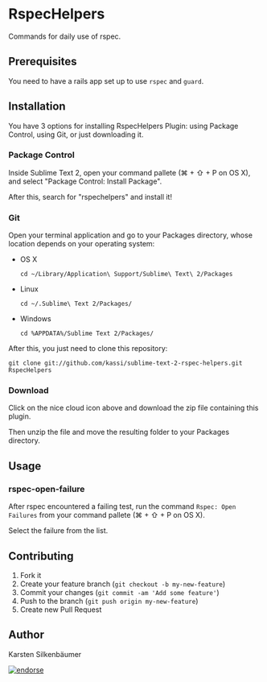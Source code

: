 # RspecHelpers

Commands for daily use of rspec.

## Prerequisites

You need to have a rails app set up to use `rspec` and `guard`.

## Installation

You have 3 options for installing RspecHelpers Plugin: using Package Control, using Git, or just downloading it.

### Package Control

Inside Sublime Text 2, open your command pallete (⌘ + ⇧ + P on OS X), and select "Package Control: Install Package".

After this, search for "rspechelpers" and install it!

### Git

Open your terminal application and go to your Packages directory, whose location depends on your operating system:

* OS X

    ```shell
    cd ~/Library/Application\ Support/Sublime\ Text\ 2/Packages
    ```

* Linux

    ```shell
    cd ~/.Sublime\ Text 2/Packages/
    ```

* Windows

    ```shell
    cd %APPDATA%/Sublime Text 2/Packages/
    ```

After this, you just need to clone this repository:

```shell
git clone git://github.com/kassi/sublime-text-2-rspec-helpers.git RspecHelpers
```

### Download

Click on the nice cloud icon above and download the zip file containing this plugin.

Then unzip the file and move the resulting folder to your Packages directory.

## Usage

### rspec-open-failure

After rspec encountered a failing test, run the command `Rspec: Open Failures` from your command pallete (⌘ + ⇧ + P on OS X).

Select the failure from the list.

## Contributing

1. Fork it
2. Create your feature branch (`git checkout -b my-new-feature`)
3. Commit your changes (`git commit -am 'Add some feature'`)
4. Push to the branch (`git push origin my-new-feature`)
5. Create new Pull Request

## Author

Karsten Silkenbäumer

[![endorse](http://api.coderwall.com/ksi/endorsecount.png)](http://coderwall.com/ksi)
